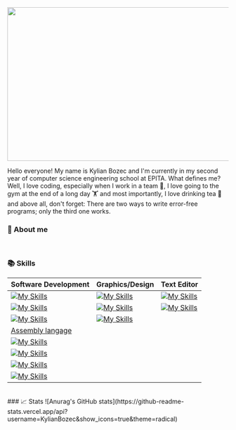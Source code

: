 
<!--![tenor](https://user-images.githubusercontent.com/103060218/198878467-327c3357-8e0f-4ed5-ad7e-225eb80b5574.gif =250x250)-->
<img src="https://user-images.githubusercontent.com/103060218/198880984-35424524-ea85-4002-a2e5-a0cb7acede50.png" width="1000" height="350"/>

<!--![Hi There! (1)-min](https://user-images.githubusercontent.com/103060218/198880984-35424524-ea85-4002-a2e5-a0cb7acede50.png)-->


Hello everyone! My name is Kylian Bozec and I'm currently in my second year of computer science engineering school at EPITA. What defines me? Well, I love coding, especially when I work in a team 💪, I love going to the gym at the end of a long day 🏋️ and most importantly, I love drinking tea 🍵and above all, don't forget: There are two ways to write error-free programs; only the third one works.


### 👀 About me
<br/>

### 📚 Skills

| Software Development | Graphics/Design | Text Editor |
| -------------------- | ------------- | ------------- |
| [![My Skills](https://skillicons.dev/icons?i=cpp)](https://fr.wikipedia.org/wiki/C%2B%2B)   | [![My Skills](https://skillicons.dev/icons?i=blender)]([https://fr.wikipedia.org/wiki/C%2B%2B](https://www.blender.org/))| [![My Skills](https://skillicons.dev/icons?i=vim)](https://fr.wikipedia.org/wiki/Vim)|
| [![My Skills](https://skillicons.dev/icons?i=c)](https://fr.wikipedia.org/wiki/C_(langage)) | [![My Skills](https://skillicons.dev/icons?i=figma)](https://www.figma.com/)  | [![My Skills](https://skillicons.dev/icons?i=emacs)](https://fr.wikipedia.org/wiki/Emacs)|
| [![My Skills](https://skillicons.dev/icons?i=cs)](https://fr.wikipedia.org/wiki/C_sharp)    | [![My Skills](https://skillicons.dev/icons?i=unity)](https://unity.com)
| [Assembly langage](https://fr.wikipedia.org/wiki/Assembleur#:~:text=Un%20langage%20d'assemblage%20ou,%C3%A0%2Ddire%20faciles%20%C3%A0%20retenir.) |
| [![My Skills](https://skillicons.dev/icons?i=bash)](https://en.wikipedia.org/wiki/Bash_(Unix_shell)#:~:text=Bash%20is%20a%20Unix%20shell%20and%20command%20language,programs%20Linus%20Torvalds%20ported%20to%20Linux%2C%20alongside%20GCC.) |
| [![My Skills](https://skillicons.dev/icons?i=py)](https://fr.wikipedia.org/wiki/Python_(langage)) |
| [![My Skills](https://skillicons.dev/icons?i=ocaml)](https://ocaml.org/)|
| [![My Skills](https://skillicons.dev/icons?i=git)](https://fr.wikipedia.org/wiki/Git)|


<br/>
### 📈 Stats
![Anurag's GitHub stats](https://github-readme-stats.vercel.app/api?username=KylianBozec&show_icons=true&theme=radical)


<!--
**KylianBozec/KylianBozec** is a ✨ _special_ ✨ repository because its `README.md` (this file) appears on your GitHub profile.

Here are some ideas to get you started:

- 🔭 I’m currently working on ...
- 🌱 I’m currently learning ...
- 👯 I’m looking to collaborate on ...
- 🤔 I’m looking for help with ...
- 💬 Ask me about ...
- 📫 How to reach me: ...
- 😄 Pronouns: ...
- ⚡ Fun fact: ...
-->
